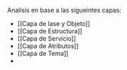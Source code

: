 Analisis en base a las sigueintes capas:
* [[Capa de lase y Objeto]]
* [[Capa de Estructura]]
* [[Capa de Servicio]]
* [[Capa de Atributos]]
* [[Capa de Tema]]
* 